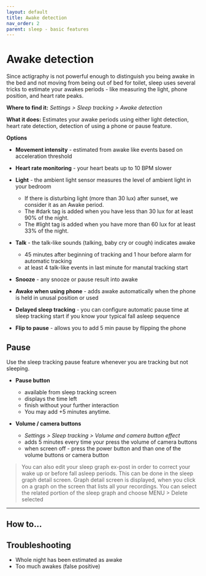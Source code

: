 ```yaml
---
layout: default
title: Awake detection
nav_order: 2
parent: sleep - basic features
---
```


# Awake detection
Since actigraphy is not powerful enough to distinguish you being awake in the bed and not moving  from being out of bed for toilet, sleep uses several tricks to estimate your awakes periods - like measuring the light, phone position,  and heart rate peaks.

**Where to find it:**
_Settings > Sleep tracking > Awake detection_

**What it does:**
Estimates your awake periods using either light detection, heart rate detection, detection of using a phone or pause feature.

**Options**
* **Movement intensity** - estimated from awake like events based on acceleration threshold 
* **Heart rate monitoring** - your heart beats up to 10 BPM slower
* **Light** - the ambient light sensor measures the level of ambient light in your bedroom
  * If there is disturbing light (more than 30 lux) after sunset, we consider it as an Awake period.
  * The #dark tag is added when you have less than 30 lux for at least 90% of the night.
  * The #light tag is added when you have more than 60 lux for at least 33% of the night.
* **Talk** - the talk-like sounds (talking, baby cry or cough) indicates awake
  * 45 minutes after beginning of tracking and 1 hour before alarm for automatic tracking
  * at least 4 talk-like events in last minute for manutal tracking start
* **Snooze** - any snooze or pause result into awake

* **Awake when using phone** - adds awake automatically when the phone is held in unusal position or used
* **Delayed sleep tracking** - you can configure automatic pause time at sleep tracking start if you know your typical fall asleep sequence
* **Flip to pause** - allows you to add 5 min pause by flipping the phone

## Pause
Use the sleep tracking pause feature whenever you are tracking but not sleeping.

* **Pause button**
  * available from sleep tracking screen
  * displays the time left
  * finish without your further interaction
  * You may add +5 minutes anytime.
 
* **Volume / camera buttons**
  * _Settings > Sleep tracking > Volume and camera button effect_
  * adds 5 minutes every time your press the volume of camera buttons
  * when screen off - press the power button and than one of the volume buttons or camera button
 
> You can also edit your sleep graph ex-post in order to correct your wake up or before fall asleep periods. This can be done in the sleep graph detail screen. Graph detail screen is displayed, when you click on  a graph on the screen that lists all your recordings. You can select the related portion of the sleep graph and choose MENU > Delete selected

---
## How to...

## Troubleshooting
* Whole night has been estimated as awake
* Too much awakes (false positive)